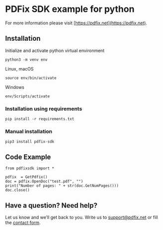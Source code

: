 # PDFix SDK example for python
For more information please visit [https://pdfix.net](https://pdfix.net).

## Installation
Initialize and activate python virtual environment
```
python3 -m venv env
```

Linux, macOS
```
source env/bin/activate
```
Windows
```
env/Scripts/activate
```

### Installation using requirements
```
pip install -r requirements.txt
```

### Manual installation
```
pip3 install pdfix-sdk
```

## Code Example
```
from pdfixsdk import *

pdfix  = GetPdfix()
doc = pdfix.OpenDoc("test.pdf", "")
print("Number of pages: " + str(doc.GetNumPages()))
doc.close()

```

## Have a question? Need help?
Let us know and we’ll get back to you. Write us to support@pdfix.net or fill the [contact form](https://pdfix.net/support/).
